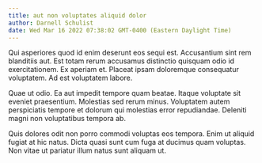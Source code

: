 ```yaml
---
title: aut non voluptates aliquid dolor
author: Darnell Schulist
date: Wed Mar 16 2022 07:38:02 GMT-0400 (Eastern Daylight Time)
---
```

Qui asperiores quod id enim deserunt eos sequi est. Accusantium sint rem blanditiis aut. Est totam rerum accusamus distinctio quisquam odio id exercitationem. Ex aperiam et. Placeat ipsam doloremque consequatur voluptatem. Ad est voluptatem labore.

 Quae ut odio. Ea aut impedit tempore quam beatae. Itaque voluptate sit eveniet praesentium. Molestias sed rerum minus. Voluptatem autem perspiciatis tempore et dolorum qui molestias error repudiandae. Deleniti magni non voluptatibus tempora ab.

 Quis dolores odit non porro commodi voluptas eos tempora. Enim ut aliquid fugiat at hic natus. Dicta quasi sunt cum fuga at ducimus quam voluptas. Non vitae ut pariatur illum natus sunt aliquam ut.